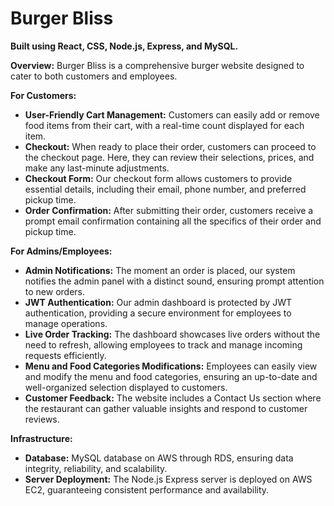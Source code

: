 # Burger Bliss
**Built using React, CSS, Node.js, Express, and MySQL.**

**Overview:**
Burger Bliss is a comprehensive burger website designed to cater to both customers and employees.

**For Customers:**
- **User-Friendly Cart Management:** Customers can easily add or remove food items from their cart, with a real-time count displayed for each item.
- **Checkout:** When ready to place their order, customers can proceed to the checkout page. Here, they can review their selections, prices, and make any last-minute adjustments.
- **Checkout Form:** Our checkout form allows customers to provide essential details, including their email, phone number, and preferred pickup time.
- **Order Confirmation:** After submitting their order, customers receive a prompt email confirmation containing all the specifics of their order and pickup time.

**For Admins/Employees:**
- **Admin Notifications:** The moment an order is placed, our system notifies the admin panel with a distinct sound, ensuring prompt attention to new orders.
- **JWT Authentication:** Our admin dashboard is protected by JWT authentication, providing a secure environment for employees to manage operations.
- **Live Order Tracking:** The dashboard showcases live orders without the need to refresh, allowing employees to track and manage incoming requests efficiently.
- **Menu and Food Categories Modifications:** Employees can easily view and modify the menu and food categories, ensuring an up-to-date and well-organized selection displayed to customers.
- **Customer Feedback:** The website includes a Contact Us section where the restaurant can gather valuable insights and respond to customer reviews.

**Infrastructure:**
- **Database:** MySQL database on AWS through RDS, ensuring data integrity, reliability, and scalability.
- **Server Deployment:** The Node.js Express server is deployed on AWS EC2, guaranteeing consistent performance and availability.
